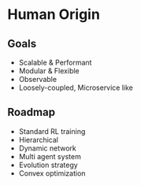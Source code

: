 # Human Origin

## Goals

- Scalable & Performant
- Modular & Flexible
- Observable
- Loosely-coupled, Microservice like

## Roadmap

- Standard RL training
- Hierarchical
- Dynamic network
- Multi agent system
- Evolution strategy
- Convex optimization
